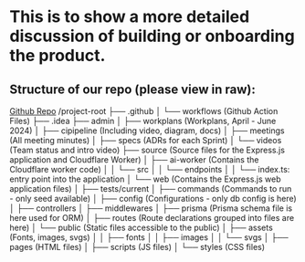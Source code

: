 # This is to show a more detailed discussion of building or onboarding the product.

## Structure of our repo (please view in raw):

[Github Repo](https://github.com/alien-traveler/cse110-fa22-group39)
/project-root
├── .github
│   └── workflows (Github Action Files)
├── .idea
├── admin
│   ├── workplans (Workplans, April - June 2024)
│   ├── cipipeline (Including video, diagram, docs)
│   ├── meetings (All meeting minutes)
│   ├── specs (ADRs for each Sprint)
│   └── videos (Team status and intro video)
├── source (Source files for the Express.js application and Cloudflare Worker)
│   ├── ai-worker (Contains the Cloudflare worker code)
│   │   └── src
│   │       └── endpoints
│   │           └── index.ts: entry point into the application
│   └── web (Contains the Express.js web application files)
│       ├── tests/current
│       ├── commands (Commands to run - only seed available)
│       ├── config (Configurations - only db config is here)
│       ├── controllers
│       ├── middlewares
│       ├── prisma (Prisma schema file is here used for ORM)
│       ├── routes (Route declarations grouped into files are here)
│       └── public (Static files accessible to the public)
│           ├── assets (Fonts, images, svgs)
│           │   ├── fonts
│           │   ├── images
│           │   └── svgs
│           ├── pages (HTML files)
│           ├── scripts (JS files)
│           └── styles (CSS files)
